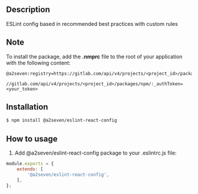 ## Description

ESLint config based in recommended best practices with custom rules

## Note

To install the package, add the **.nmprc** file to the root of your application with the following content:

```
@a2seven:registry=https://gitlab.com/api/v4/projects/<project_id>/packages/npm/

//gitlab.com/api/v4/projects/<project_id>/packages/npm/:_authToken=<your_token>
```

## Installation

```bash
$ npm install @a2seven/eslint-react-config
```

## How to usage

1. Add @a2seven/eslint-react-config package to your .eslintrc.js file:

```javascript
module.exports = {
    extends: [
        '@a2seven/eslint-react-config',
    ],
};
```
